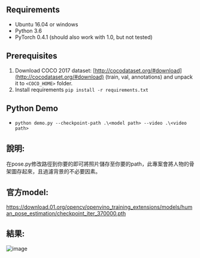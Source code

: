 ## Requirements

* Ubuntu 16.04 or windows
* Python 3.6
* PyTorch 0.4.1 (should also work with 1.0, but not tested)

## Prerequisites

1. Download COCO 2017 dataset: [http://cocodataset.org/#download](http://cocodataset.org/#download) (train, val, annotations) and unpack it to `<COCO_HOME>` folder.
2. Install requirements `pip install -r requirements.txt`

## Python Demo <a name="python-demo"/>

* `python demo.py --checkpoint-path .\<model path> --video .\<video path>`


## 說明:
在pose.py修改路徑到你要的即可將照片儲存至你要的path，此專案會將人物的骨架圖存起來，且過濾背景的不必要因素。

## 官方model:
https://download.01.org/opencv/openvino_training_extensions/models/human_pose_estimation/checkpoint_iter_370000.pth

## 結果:
![image](https://user-images.githubusercontent.com/65394145/174431727-6935d449-5c25-4474-b73f-533670613cb2.png)

```


